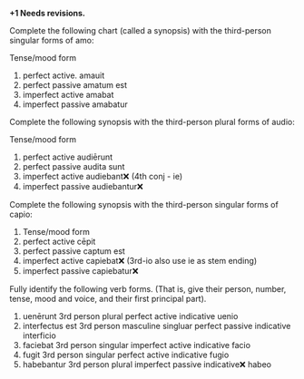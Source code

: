 **+1 Needs revisions.**

Complete the following chart (called a synopsis) with the third-person singular forms of amo:

Tense/mood	               form
1. perfect active.         amauit
2. perfect passive	       amatum est
3. imperfect active	       amabat
4. imperfect passive	     amabatur

Complete the following synopsis with the third-person plural forms of audio:

Tense/mood	                form
1. perfect active	          audiērunt
2. perfect passive	        audita sunt
3. imperfect active	        audiebant❌  (4th conj - ie)
4. imperfect passive	      audiebantur❌

Complete the following synopsis with the third-person singular forms of capio:

1. Tense/mood	              form
2. perfect active	          cēpit
3. perfect passive	        captum est
4. imperfect active	        capiebat❌  (3rd-io also use ie as stem ending)
5. imperfect passive	      capiebatur❌

Fully identify the following verb forms. (That is, give their person, number, tense, mood and voice, and their first principal part).

1. uenērunt     3rd person plural perfect active indicative    uenio
2. interfectus est      3rd person masculine singluar perfect passive indicative   interficio
3. faciebat      3rd person singular imperfect active indicative     facio
4. fugit          3rd person singular perfect active indicative    fugio
5. habebantur     3rd person plural imperfect passive indicative❌      habeo

